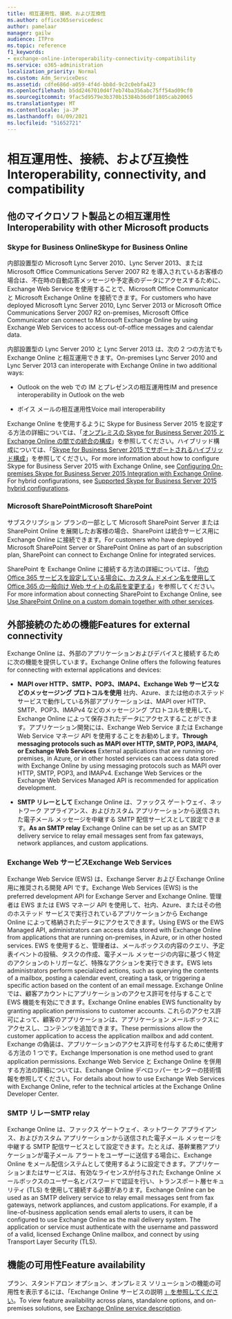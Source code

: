 ```yaml
---
title: 相互運用性、接続、および互換性
ms.author: office365servicedesc
author: pamelaar
manager: gailw
audience: ITPro
ms.topic: reference
f1_keywords:
- exchange-online-interoperability-connectivity-compatibility
ms.service: o365-administration
localization_priority: Normal
ms.custom: Adm_ServiceDesc
ms.assetid: cdfe686d-a059-4f4d-bb8d-9c2c0ebfa423
ms.openlocfilehash: b5dd2467010d4f7eb74ba356abc75ff54ad09cf0
ms.sourcegitcommit: 9fac5d9579e3b370b15384b36d0f1805cab20065
ms.translationtype: MT
ms.contentlocale: ja-JP
ms.lasthandoff: 04/09/2021
ms.locfileid: "51652721"
---
```

# <a name="interoperability-connectivity-and-compatibility"></a><span data-ttu-id="f8879-102">相互運用性、接続、および互換性</span><span class="sxs-lookup"><span data-stu-id="f8879-102">Interoperability, connectivity, and compatibility</span></span>

## <a name="interoperability-with-other-microsoft-products"></a><span data-ttu-id="f8879-103">他のマイクロソフト製品との相互運用性</span><span class="sxs-lookup"><span data-stu-id="f8879-103">Interoperability with other Microsoft products</span></span>

### <a name="skype-for-business-online"></a><span data-ttu-id="f8879-104">Skype for Business Online</span><span class="sxs-lookup"><span data-stu-id="f8879-104">Skype for Business Online</span></span>

<span data-ttu-id="f8879-105">内部設置型の Microsoft Lync Server 2010、Lync Server 2013、または Microsoft Office Communications Server 2007 R2 を導入されているお客様の場合は、不在時の自動応答メッセージや予定表のデータにアクセスするために、Exchange Web Service を使用することで、Microsoft Office Communicator と Microsoft Exchange Online を接続できます。</span><span class="sxs-lookup"><span data-stu-id="f8879-105">For customers who have deployed Microsoft Lync Server 2010, Lync Server 2013 or Microsoft Office Communications Server 2007 R2 on-premises, Microsoft Office Communicator can connect to Microsoft Exchange Online by using Exchange Web Services to access out-of-office messages and calendar data.</span></span>
  
<span data-ttu-id="f8879-106">内部設置型の Lync Server 2010 と Lync Server 2013 は、次の 2 つの方法でも Exchange Online と相互運用できます。</span><span class="sxs-lookup"><span data-stu-id="f8879-106">On-premises Lync Server 2010 and Lync Server 2013 can interoperate with Exchange Online in two additional ways:</span></span>
  
- <span data-ttu-id="f8879-107">Outlook on the web での IM とプレゼンスの相互運用性</span><span class="sxs-lookup"><span data-stu-id="f8879-107">IM and presence interoperability in Outlook on the web</span></span>
    
- <span data-ttu-id="f8879-108">ボイス メールの相互運用性</span><span class="sxs-lookup"><span data-stu-id="f8879-108">Voice mail interoperability</span></span>
    
<span data-ttu-id="f8879-p101">Exchange Online を使用するように Skype for Business Server 2015 を設定する方法の詳細については、「[オンプレミスの Skype for Business Server 2015 と Exchange Online の間での統合の構成](/skypeforbusiness/deploy/integrate-with-exchange-server/outlook-web-app)」を参照してください。ハイブリッド構成については、「[Skype for Business Server 2015 でサポートされるハイブリッド構成](/skypeforbusiness/skype-for-business-hybrid-solutions/integration-with-exchange-and-sharepoint)」を参照してください。</span><span class="sxs-lookup"><span data-stu-id="f8879-p101">For more information about how to configure Skype for Business Server 2015 with Exchange Online, see [Configuring On-premises Skype for Business Server 2015 Integration with Exchange Online](/skypeforbusiness/deploy/integrate-with-exchange-server/outlook-web-app). For hybrid configurations, see [Supported Skype for Business Server 2015 hybrid configurations](/skypeforbusiness/skype-for-business-hybrid-solutions/integration-with-exchange-and-sharepoint).</span></span>
  
### <a name="microsoft-sharepoint"></a><span data-ttu-id="f8879-111">Microsoft SharePoint</span><span class="sxs-lookup"><span data-stu-id="f8879-111">Microsoft SharePoint</span></span>

<span data-ttu-id="f8879-112">サブスクリプション プランの一部として Microsoft SharePoint Server または SharePoint Online を展開したお客様の場合、SharePoint は統合サービス用に Exchange Online に接続できます。</span><span class="sxs-lookup"><span data-stu-id="f8879-112">For customers who have deployed Microsoft SharePoint Server or SharePoint Online as part of an subscription plan, SharePoint can connect to Exchange Online for integrated services.</span></span>
  
<span data-ttu-id="f8879-113">SharePoint を Exchange Online に接続する方法の詳細については、「[他の Office 365 サービスを設定している場合に、カスタム ドメイン名を使用して Office 365 の一般向け Web サイトの名前を変更する](https://go.microsoft.com/fwlink/?LinkId=271805)」を参照してください。</span><span class="sxs-lookup"><span data-stu-id="f8879-113">For more information about connecting SharePoint to Exchange Online, see [Use SharePoint Online on a custom domain together with other services](https://go.microsoft.com/fwlink/?LinkId=271805).</span></span>
  
## <a name="features-for-external-connectivity"></a><span data-ttu-id="f8879-114">外部接続のための機能</span><span class="sxs-lookup"><span data-stu-id="f8879-114">Features for external connectivity</span></span>

<span data-ttu-id="f8879-115">Exchange Online は、外部のアプリケーションおよびデバイスと接続するために次の機能を提供しています。</span><span class="sxs-lookup"><span data-stu-id="f8879-115">Exchange Online offers the following features for connecting with external applications and devices:</span></span>
  
- <span data-ttu-id="f8879-p102">**MAPI over HTTP、SMTP、POP3、IMAP4、Exchange Web サービスなどのメッセージング プロトコルを使用** 社内、Azure、または他のホステッド サービスで動作している外部アプリケーションは、MAPI over HTTP、SMTP、POP3、IMAPv4 などのメッセージング プロトコルを使用して、Exchange Online によって保存されたデータにアクセスすることができます。アプリケーション開発には、Exchange Web Service または Exchange Web Service マネージ API を使用することをお勧めします。</span><span class="sxs-lookup"><span data-stu-id="f8879-p102">**Through messaging protocols such as MAPI over HTTP, SMTP, POP3, IMAP4, or Exchange Web Services** External applications that are running on-premises, in Azure, or in other hosted services can access data stored with Exchange Online by using messaging protocols such as MAPI over HTTP, SMTP, POP3, and IMAPv4. Exchange Web Services or the Exchange Web Services Managed API is recommended for application development.</span></span> 
    
- <span data-ttu-id="f8879-118">**SMTP リレーとして** Exchange Online は、ファックス ゲートウェイ、ネットワーク アプライアンス、およびカスタム アプリケーションから送信された電子メール メッセージを中継する SMTP 配信サービスとして設定できます。</span><span class="sxs-lookup"><span data-stu-id="f8879-118">**As an SMTP relay** Exchange Online can be set up as an SMTP delivery service to relay email messages sent from fax gateways, network appliances, and custom applications.</span></span> 
    
### <a name="exchange-web-services"></a><span data-ttu-id="f8879-119">Exchange Web サービス</span><span class="sxs-lookup"><span data-stu-id="f8879-119">Exchange Web Services</span></span>

<span data-ttu-id="f8879-120">Exchange Web Service (EWS) は、Exchange Server および Exchange Online 用に推奨される開発 API です。</span><span class="sxs-lookup"><span data-stu-id="f8879-120">Exchange Web Services (EWS) is the preferred development API for Exchange Server and Exchange Online.</span></span> <span data-ttu-id="f8879-121">管理者は EWS または EWS マネージ API を使用して、社内、Azure、またはその他のホステッド サービスで実行されているアプリケーションから Exchange Online によって格納されたデータにアクセスできます。</span><span class="sxs-lookup"><span data-stu-id="f8879-121">Using EWS or the EWS Managed API, administrators can access data stored with Exchange Online from applications that are running on-premises, in Azure, or in other hosted services.</span></span> <span data-ttu-id="f8879-122">EWS を使用すると、管理者は、メールボックスの内容のクエリ、予定表イベントの投稿、タスクの作成、電子メール メッセージの内容に基づく特定のアクションのトリガーなど、特殊なアクションを実行できます。</span><span class="sxs-lookup"><span data-stu-id="f8879-122">EWS lets administrators perform specialized actions, such as querying the contents of a mailbox, posting a calendar event, creating a task, or triggering a specific action based on the content of an email message.</span></span> <span data-ttu-id="f8879-123">Exchange Online では、顧客アカウントにアプリケーションのアクセス許可を付与することで EWS 機能を有効にできます。</span><span class="sxs-lookup"><span data-stu-id="f8879-123">Exchange Online enables EWS functionality by granting application permissions to customer accounts.</span></span> <span data-ttu-id="f8879-124">これらのアクセス許可によって、顧客のアプリケーションは、アプリケーション メールボックスにアクセスし、コンテンツを追加できます。</span><span class="sxs-lookup"><span data-stu-id="f8879-124">These permissions allow the customer application to access the application mailbox and add content.</span></span> <span data-ttu-id="f8879-125">Exchange の偽装は、アプリケーションのアクセス許可を付与するために使用する方法の 1 つです。</span><span class="sxs-lookup"><span data-stu-id="f8879-125">Exchange Impersonation is one method used to grant application permissions.</span></span> <span data-ttu-id="f8879-126">Exchange Web Service と Exchange Online を併用する方法の詳細については、Exchange Online デベロッパー センターの技術情報を参照してください。</span><span class="sxs-lookup"><span data-stu-id="f8879-126">For details about how to use Exchange Web Services with Exchange Online, refer to the technical articles at the Exchange Online Developer Center.</span></span>
  
### <a name="smtp-relay"></a><span data-ttu-id="f8879-127">SMTP リレー</span><span class="sxs-lookup"><span data-stu-id="f8879-127">SMTP relay</span></span>

<span data-ttu-id="f8879-p104">Exchange Online は、ファックス ゲートウェイ、ネットワーク アプライアンス、およびカスタム アプリケーションから送信された電子メール メッセージを中継する SMTP 配信サービスとして設定できます。たとえば、基幹業務アプリケーションが電子メール アラートをユーザーに送信する場合に、Exchange Online をメール配信システムとして使用するように設定できます。アプリケーションまたはサービスは、有効なライセンスが付与された Exchange Online メールボックスのユーザー名とパスワードで認証を行い、トランスポート層セキュリティ (TLS) を使用して接続する必要があります。</span><span class="sxs-lookup"><span data-stu-id="f8879-p104">Exchange Online can be used as an SMTP delivery service to relay email messages sent from fax gateways, network appliances, and custom applications. For example, if a line-of-business application sends email alerts to users, it can be configured to use Exchange Online as the mail delivery system. The application or service must authenticate with the username and password of a valid, licensed Exchange Online mailbox, and connect by using Transport Layer Security (TLS).</span></span>
  
## <a name="feature-availability"></a><span data-ttu-id="f8879-131">機能の可用性</span><span class="sxs-lookup"><span data-stu-id="f8879-131">Feature availability</span></span>

<span data-ttu-id="f8879-132">プラン、スタンドアロン オプション、オンプレミス ソリューションの機能の可用性を表示するには、「Exchange Online サービスの説明 [」を参照してください](exchange-online-service-description.md)。</span><span class="sxs-lookup"><span data-stu-id="f8879-132">To view feature availability across plans, standalone options, and on-premises solutions, see [Exchange Online service description](exchange-online-service-description.md).</span></span>

